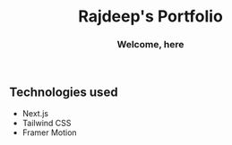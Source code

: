 <!-- <div align="center" class="row" style="border-radius: 25px;">
  <img " src="img/logo.png" width="200"/>
</div> -->
<h1 align="center">Rajdeep's Portfolio</h1>
<h3 align="center">Welcome, here</h3>
<br>

## Technologies used
* Next.js
* Tailwind CSS
* Framer Motion

<br>